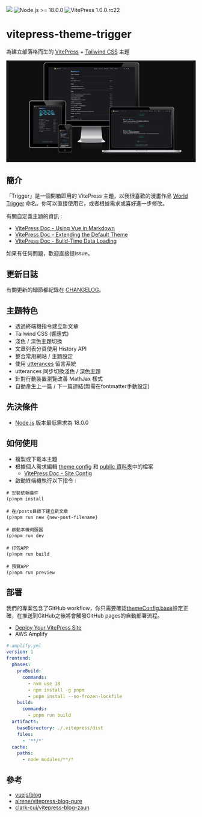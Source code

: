 ![](https://img.shields.io/github/license/laplacetw/vitepress-theme-trigger)
![Node.js >= 18.0.0](https://img.shields.io/badge/Node.js-%3E%3D18.0.0-green)
![VitePress 1.0.0.rc22](https://img.shields.io/badge/VitePress-1.0.0_rc.22-green)

# vitepress-theme-trigger
為建立部落格而生的 [VitePress](https://vitepress.dev) + [Tailwind CSS](https://tailwindcss.com) 主題

![](/public/preview.png)
## 簡介
「Trigger」是一個開箱即用的 VitePress 主題，以我很喜歡的漫畫作品 [World Trigger](https://en.wikipedia.org/wiki/World_Trigger) 命名。你可以直接使用它，或者根據需求或喜好進一步修改。

有關自定義主題的資訊 :
- [VitePress Doc - Using Vue in Markdown](https://vitepress.dev/guide/using-vue)
- [VitePress Doc - Extending the Default Theme](https://vitepress.dev/guide/extending-default-theme)
- [VitePress Doc - Build-Time Data Loading](https://vitepress.dev/guide/data-loading)

如果有任何問題，歡迎直接提issue。

## 更新日誌
有關更新的細節都紀錄在 [CHANGELOG](./CHANGELOG.md)。

## 主題特色
- 透過終端機指令建立新文章
- Tailwind CSS (響應式)
- 淺色 / 深色主題切換
- 文章列表分頁使用 History API
- 整合常用網站 / 主題設定
- 使用 [utterances](https://utteranc.es) 留言系統
- utterances 同步切換淺色 / 深色主題
- 針對行動裝置瀏覽改善 MathJax 樣式
- 自動產生上一篇 / 下一篇連結(無需在fontmatter手動設定)

## 先決條件
- [Node.js](https://nodejs.org) 版本最低需求為 18.0.0

## 如何使用
- 複製或下載本主題
- 根據個人需求編輯 [theme config](/.vitepress/theme/config.ts) 和 [public 資料夾](/public/)中的檔案
  - [VitePress Doc - Site Config](https://vitepress.dev/reference/site-config#site-config)
- 啟動終端機執行以下指令 :
```shell
# 安裝依賴套件
(p)npm install

# 在/posts目錄下建立新文章
(p)npm run new {new-post-filename}

# 啟動本機伺服器
(p)npm run dev

# 打包APP
(p)npm run build

# 預覽APP
(p)npm run preview
```

## 部署
我們的專案包含了GitHub workflow，你只需要確認[themeConfig.base](https://github.com/laplacetw/vitepress-theme-trigger/blob/main/.vitepress/theme/config.ts)設定正確，在推送到GitHub之後將會觸發GitHub pages的自動部署流程。

- [Deploy Your VitePress Site](https://vitepress.dev/guide/deploy)
- AWS Amplify
```yml
# amplify.yml
version: 1
frontend:
  phases:
    preBuild:
      commands:
        - nvm use 18
        - npm install -g pnpm
        - pnpm install --no-frozen-lockfile
    build:
      commands:
        - pnpm run build
  artifacts:
    baseDirectory: ./.vitepress/dist
    files:
      - '**/*'
  cache:
    paths:
      - node_modules/**/*
```

## 參考
- [vuejs/blog](https://github.com/vuejs/blog)
- [airene/vitepress-blog-pure](https://github.com/airene/vitepress-blog-pure)
- [clark-cui/vitepress-blog-zaun](https://github.com/clark-cui/vitepress-blog-zaun)
